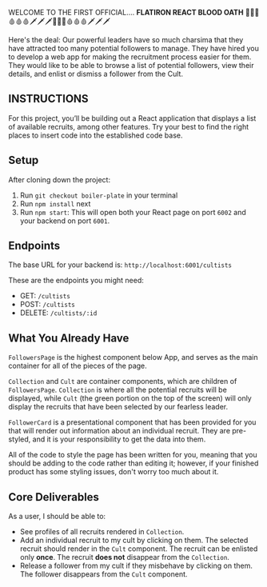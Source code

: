 WELCOME TO THE FIRST OFFICIAL....
**FLATIRON REACT BLOOD OATH**
🔪🔪🔪🩸🩸🩸🗡🗡🗡🔪🔪🔪🩸🩸🩸🗡🗡🗡


Here's the deal:
    Our powerful leaders have so much charsima that they have attracted too many potential followers to manage. They have hired you to develop a web app for making the recruitment process easier for them. They would like to be able to browse a list of potential followers, view their details, and enlist or dismiss a follower from the Cult.

## INSTRUCTIONS

For this project, you’ll be building out a React application that displays a list of available recruits, among other features. Try your best to find the right places to insert code into the established code base.

## Setup

After cloning down the project:

1. Run `git checkout boiler-plate` in your terminal
2. Run `npm install` next
3. Run `npm start`: This will open both your React page on port `6002` and your backend on port `6001`.

## Endpoints

The base URL for your backend is: `http://localhost:6001/cultists`

These are the endpoints you might need:

- GET: `/cultists`
- POST: `/cultists`
- DELETE: `/cultists/:id`

## What You Already Have

`FollowersPage` is the highest component below App, and serves as the main container for all of the pieces of the page.

`Collection` and `Cult` are container components, which are children of `FollowersPage`. `Collection` is where all the potential recruits will be displayed, while `Cult` (the green portion on the top of the screen) will only display the recruits that have been selected by our fearless leader.

`FollowerCard` is a presentational component that has been provided for you that will render out information about an individual recruit. They are pre-styled, and it is your responsibility to get the data into them.

All of the code to style the page has been written for you, meaning that you should be adding to the code rather than editing it; however, if your finished product has some styling issues, don't worry too much about it.

## Core Deliverables

As a user, I should be able to:

- See profiles of all recruits rendered in `Collection`.
- Add an individual recruit to my cult by clicking on them. The selected recruit should render in the `Cult` component. The recruit can be enlisted only **once**. The recruit **does not** disappear from the `Collection`.
- Release a follower from my cult if they misbehave by clicking on them. The follower disappears from the `Cult` component.
